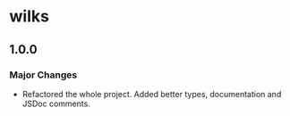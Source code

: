 # wilks

## 1.0.0

### Major Changes

- Refactored the whole project. Added better types, documentation and JSDoc comments.
